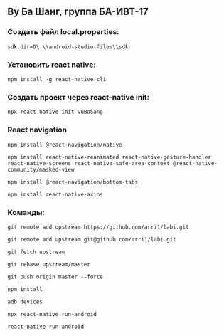 ## Ву Ба Шанг, группа БА-ИВТ-17

### Создать файл local.properties:
`sdk.dir=D\:\\android-studio-files\\sdk`

### Установить react native:
```
npm install -g react-native-cli
```

### Создать проект через react-native init:
```
npx react-native init vuBaSang
```

### React navigation
```
npm install @react-navigation/native
```
```
npm install react-native-reanimated react-native-gesture-handler react-native-screens react-native-safe-area-context @react-native-community/masked-view
```
```
npm install @react-navigation/bottom-tabs
```
```
npm install react-native-axios
```

### Команды:
```
git remote add upstream https://github.com/arri1/labi.git
```
```
git remote add upstream git@github.com/arri1/labi.git
```
```
git fetch upstream
```
```
git rebase upstream/master
```
```
git push origin master --force
```
```
npm install
```
```
adb devices
```
```
npx react-native run-android
```
```
react-native run-android
```

